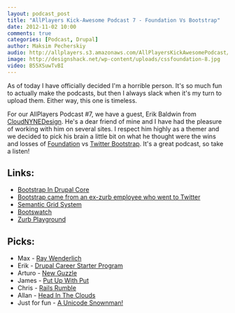 ```yaml
---
layout: podcast_post
title: "AllPlayers Kick-Awesome Podcast 7 - Foundation Vs Bootstrap"
date: 2012-11-02 10:00
comments: true
categories: [Podcast, Drupal]
author: Maksim Pecherskiy
audio: http://allplayers.s3.amazonaws.com/AllPlayersKickAwesomePodcast/09-23-2012--Number-6.mp3
image: http://designshack.net/wp-content/uploads/cssfoundation-8.jpg
video: B55XSuwTvBI
---
```


As of today I have officially decided I'm a horrible person.  It's so much fun to actually make the podcasts, but then I always slack when it's my turn to upload them.  Either way, this one is timeless.

For our AllPlayers Podcast #7, we have a guest, Erik Baldwin from [CloudNYNEDesign](http://cloudnynedesign.com).  He's a dear friend of mine and I have had the pleasure of working with him on several sites.  I respect him highly as a themer and we decided to pick his brain a little bit on what he thought were the wins and losses of [Foundation](http://foundation.zurb.com/) vs [Twitter Bootstrap](http://twitter.github.com/bootstrap/index.html).  It's a great podcast, so take a listen!

## Links:
* [Bootstrap In Drupal Core](http://drupal.org/node/1801582)
* [Bootstrap came from an ex-zurb employee who went to Twitter](http://drupal.org/node/1801582)
* [Semantic Grid System](http://semantic.gs)
* [Bootswatch](http://bootswatch.com)
* [Zurb Playground](http://www.zurb.com/playground)

## Picks:
* Max - [Ray Wenderlich](http://www.raywenderlich.com)
* Erik - [Drupal Career Starter Program](http://www.anelloconsulting.com/drupal/training/csp )
* Arturo - [New Guzzle](http://mtdowling.com/blog/2012/10/16/guzzle-3-dot-0-better-service-descriptions-and-more-modular)
* James - [Put Up With Put](http://www.garfieldtech.com/blog/put-up-with-put)
* Chris - [Rails Rumble](http://railsrumble.com)
* Allan - [Head In The Clouds](http://u2601.com)
* Just for fun - [A Unicode Snownman!](http://unicodesnowmanforyou.com)

